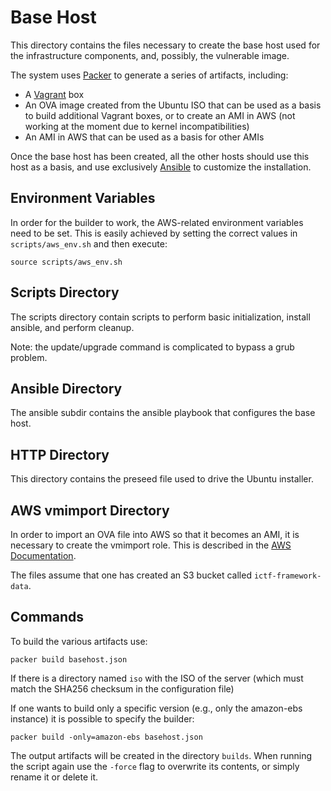 # Base Host

This directory contains the files necessary to create the base host used for the infrastructure components, and, possibly, the vulnerable image.

The system uses [Packer](https://www.packer.io/) to generate a series of artifacts, including:
- A [Vagrant](https://www.vagrantup.com/) box
- An OVA image created from the Ubuntu ISO that can be used as a basis to build additional Vagrant boxes, or to create an AMI in AWS (not working at the moment due to kernel incompatibilities)
- An AMI in AWS that can be used as a basis for other AMIs 

Once the base host has been created, all the other hosts should use this host as a basis, and use exclusively [Ansible](https://www.ansible.com/) to customize the installation.

## Environment Variables

In order for the builder to work, the AWS-related environment variables need to be set.
This is easily achieved by setting the correct values in `scripts/aws_env.sh` and then execute:
```
source scripts/aws_env.sh
```

## Scripts Directory

The scripts directory contain scripts to perform basic initialization, install ansible, and perform cleanup.

Note: the update/upgrade command is complicated to bypass a grub problem.

## Ansible Directory

The ansible subdir contains the ansible playbook that configures the base host.

## HTTP Directory

This directory contains the preseed file used to drive the Ubuntu installer.

## AWS vmimport Directory

In order to import an OVA file into AWS so that it becomes an AMI, it is necessary to create the vmimport role.
This is described in the [AWS Documentation](https://docs.aws.amazon.com/vm-import/latest/userguide/vmimport-image-import.html).

The files assume that one has created an S3 bucket called `ictf-framework-data`.

## Commands

To build the various artifacts use:
```
packer build basehost.json
```

If there is a directory named `iso` with the ISO of the server (which must match the SHA256 checksum in the configuration file)

If one wants to build only a specific version (e.g., only the amazon-ebs instance) it is possible to specify the builder:
```
packer build -only=amazon-ebs basehost.json
```

The output artifacts will be created in the directory `builds`.
When running the script again use the `-force` flag to overwrite its contents, or simply rename it or delete it.